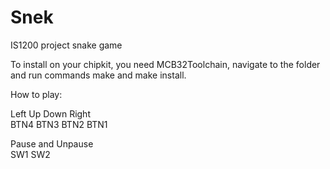 # Snek
IS1200 project snake game 

To install on your chipkit, you need MCB32Toolchain, navigate to the folder and run commands make and make install.

How to play: 

Left Up Down Right   
BTN4 BTN3 BTN2 BTN1  

Pause and Unpause   
SW1       SW2  
